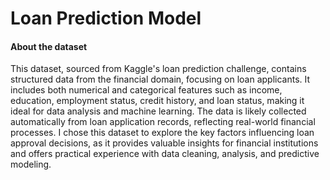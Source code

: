 # Loan Prediction Model 
#### About the dataset
This dataset, sourced from Kaggle's loan prediction challenge, contains structured data from the financial domain, focusing on loan applicants. It includes both numerical and categorical features such as income, education, employment status, credit history, and loan status, making it ideal for data analysis and machine learning. The data is likely collected automatically from loan application records, reflecting real-world financial processes. I chose this dataset to explore the key factors influencing loan approval decisions, as it provides valuable insights for financial institutions and offers practical experience with data cleaning, analysis, and predictive modeling. 
